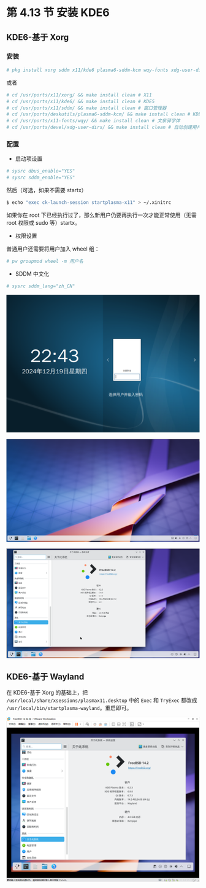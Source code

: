 # 第 4.13 节 安装 KDE6


## KDE6-基于 Xorg

### 安装

```sh
# pkg install xorg sddm x11/kde6 plasma6-sddm-kcm wqy-fonts xdg-user-dirs
```

或者

```sh
# cd /usr/ports/x11/xorg/ && make install clean # X11
# cd /usr/ports/x11/kde6/ && make install clean # KDE5
# cd /usr/ports/x11/sddm/ && make install clean # 窗口管理器
# cd /usr/ports/deskutils/plasma6-sddm-kcm/ && make install clean # KDE 管理 SDDM 的模块
# cd /usr/ports/x11-fonts/wqy/ && make install clean # 文泉驿字体
# cd /usr/ports/devel/xdg-user-dirs/ && make install clean # 自动创建用户目录的工具
```

### 配置

- 启动项设置

```sh
# sysrc dbus_enable="YES"
# sysrc sddm_enable="YES"
```

然后（可选，如果不需要 startx）

```sh
$ echo "exec ck-launch-session startplasma-x11" > ~/.xinitrc
```

如果你在 root 下已经执行过了，那么新用户仍要再执行一次才能正常使用（无需 root 权限或 sudo 等）startx。

- 权限设置

普通用户还需要将用户加入 wheel 组：

```sh
# pw groupmod wheel -m 用户名
```

- SDDM 中文化

```sh
# sysrc sddm_lang="zh_CN"
```

![FreeBSD 安装 KDE6](../.gitbook/assets/kde6-1.png)

![FreeBSD 安装 KDE6](../.gitbook/assets/kde6-2.png)

![FreeBSD 安装 KDE6](../.gitbook/assets/kde6-3.png)

##  KDE6-基于 Wayland

在 KDE6-基于 Xorg 的基础上，把 `/usr/local/share/xsessions/plasmax11.desktop` 中的 `Exec` 和 `TryExec` 都改成 `/usr/local/bin/startplasma-wayland`。重启即可。

![FreeBSD 安装 KDE6](../.gitbook/assets/kde6-4.png)


